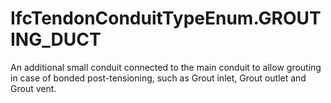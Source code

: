IfcTendonConduitTypeEnum.GROUTING_DUCT
======================================
An additional small conduit connected to the main conduit to allow grouting in
case of bonded post-tensioning, such as Grout inlet, Grout outlet and Grout
vent.


